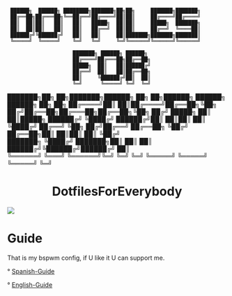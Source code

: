 

     ██████╗  ██████╗ ████████╗███████╗██╗██╗     ███████╗███████╗           
     ██╔══██╗██╔═══██╗╚══██╔══╝██╔════╝██║██║     ██╔════╝██╔════╝           
     ██║  ██║██║   ██║   ██║   █████╗  ██║██║     █████╗  ███████╗           
     ██║  ██║██║   ██║   ██║   ██╔══╝  ██║██║     ██╔══╝  ╚════██║           
     ██████╔╝╚██████╔╝   ██║   ██║     ██║███████╗███████╗███████║           
     ╚═════╝  ╚═════╝    ╚═╝   ╚═╝     ╚═╝╚══════╝╚══════╝╚══════╝           
                                                                             
                         ███████╗ ██████╗ ██████╗                            
                         ██╔════╝██╔═══██╗██╔══██╗                           
                         █████╗  ██║   ██║██████╔╝                           
                         ██╔══╝  ██║   ██║██╔══██╗                           
                         ██║     ╚██████╔╝██║  ██║                           
                         ╚═╝      ╚═════╝ ╚═╝  ╚═╝                           
                                                                             
 ███████╗██╗   ██╗███████╗██████╗ ██╗   ██╗██████╗  ██████╗ ██████╗ ██╗   ██╗
 ██╔════╝██║   ██║██╔════╝██╔══██╗╚██╗ ██╔╝██╔══██╗██╔═══██╗██╔══██╗╚██╗ ██╔╝
 █████╗  ██║   ██║█████╗  ██████╔╝ ╚████╔╝ ██████╔╝██║   ██║██║  ██║ ╚████╔╝ 
 ██╔══╝  ╚██╗ ██╔╝██╔══╝  ██╔══██╗  ╚██╔╝  ██╔══██╗██║   ██║██║  ██║  ╚██╔╝  
 ███████╗ ╚████╔╝ ███████╗██║  ██║   ██║   ██████╔╝╚██████╔╝██████╔╝   ██║   
 ╚══════╝  ╚═══╝  ╚══════╝╚═╝  ╚═╝   ╚═╝   ╚═════╝  ╚═════╝ ╚═════╝    ╚═╝   
                                                                            


<h1 align="center">DotfilesForEverybody</h1>
  
  <img src="https://i.imgur.com/mnkMygA.png">

# Guide
That is my bspwm config, if U like it U can support me.

° [Spanish-Guide](https://github.com/P4NAD3ROXIS/DotfilesForEverybody/tree/main/Guide/Spanish-Version)

° [English-Guide](https://github.com/P4NAD3ROXIS/DotfilesForEverybody/tree/main/Guide/English-Version)
